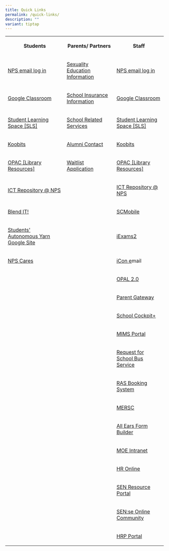 ```yaml
---
title: Quick Links
permalink: /quick-links/
description: ""
variant: tiptap
---
```

<table><tbody><tr><th rowspan="1" colspan="1"><p>Students</p></th><th rowspan="1" colspan="1"><p>Parents/ Partners</p></th><th rowspan="1" colspan="1"><p>Staff</p></th></tr><tr><td rowspan="1" colspan="1"><p><a href="https://accounts.google.com/v3/signin/identifier?dsh=S335662702%3A1684994215306141&amp;continue=https%3A%2F%2Fmail.google.com%2Fmail%2Fu%2F0%2F&amp;emr=1&amp;followup=https%3A%2F%2Fmail.google.com%2Fmail%2Fu%2F0%2F&amp;ifkv=Af_xneFNS_o_Bzl_IW4ErG4P2b2gv18o16zlXMoHT8O64NHYRtyiy4R7thbsAhZ-Chz0v_lH6pUQnw&amp;osid=1&amp;passive=1209600&amp;service=mail&amp;flowName=GlifWebSignIn&amp;flowEntry=ServiceLogin" rel="noopener noreferrer" target="_blank"><u>NPS email log in</u></a></p></td><td rowspan="1" colspan="1"><p><a href="https://drive.google.com/file/d/1G2KiE7O-7GZRmPolramt1ibzmJmzQjKi/view?usp=sharing" rel="noopener noreferrer nofollow" target="_blank"><u>Sexuality Education Information</u></a></p></td><td rowspan="1" colspan="1"><p><a href="https://accounts.google.com/v3/signin/identifier?dsh=S335662702%3A1684994215306141&amp;continue=https%3A%2F%2Fmail.google.com%2Fmail%2Fu%2F0%2F&amp;emr=1&amp;followup=https%3A%2F%2Fmail.google.com%2Fmail%2Fu%2F0%2F&amp;ifkv=Af_xneFNS_o_Bzl_IW4ErG4P2b2gv18o16zlXMoHT8O64NHYRtyiy4R7thbsAhZ-Chz0v_lH6pUQnw&amp;osid=1&amp;passive=1209600&amp;service=mail&amp;flowName=GlifWebSignIn&amp;flowEntry=ServiceLogin" rel="noopener noreferrer" target="_blank"><u>NPS email log in</u></a></p></td></tr><tr><td rowspan="1" colspan="1"><p><a href="https://edu.google.com/intl/en-US/workspace-for-education/classroom/" rel="noopener noreferrer nofollow" target="_blank">Google Classroom</a></p></td><td rowspan="1" colspan="1"><p><a href="https://www.income.com.sg/group-insurance-for-schools-and-centres-and-moe/group-personal-accident-for-students" rel="noopener noreferrer nofollow" target="_blank"><u>School Insurance Information</u></a></p></td><td rowspan="1" colspan="1"><p><a href="https://edu.google.com/intl/en-US/workspace-for-education/classroom/" rel="noopener noreferrer nofollow" target="_blank">Google Classroom</a></p></td></tr><tr><td rowspan="1" colspan="1"><p><a href="https://vle.learning.moe.edu.sg/login" rel="noopener noreferrer" target="_blank"><u>Student Learning Space [SLS]</u></a></p></td><td rowspan="1" colspan="1"><p><a href="https://drive.google.com/file/d/1_N6KYl9W-fnRH47rPQavg7v_ndUl7XKv/view?usp=sharing" rel="noopener noreferrer" target="_blank">School Related Services</a></p></td><td rowspan="1" colspan="1"><p><a href="https://vle.learning.moe.edu.sg/login" rel="noopener noreferrer" target="_blank"><u>Student Learning Space [SLS]</u></a></p></td></tr><tr><td rowspan="1" colspan="1"><p><a href="https://www.koobits.com/" rel="noopener noreferrer" target="_blank"><u>Koobits</u></a></p></td><td rowspan="1" colspan="1"><p><a href="mailto:nps.alumni@gmail.com" rel="noopener noreferrer" target="_blank"><u>Alumni Contact</u></a></p></td><td rowspan="1" colspan="1"><p><a href="https://www.koobits.com/" rel="noopener noreferrer" target="_blank"><u>Koobits</u></a></p></td></tr><tr><td rowspan="1" colspan="1"><p><a href="https://schoolibrary.moe.edu.sg/northlandpri/cgi-bin/spydus.exe/MSGTRN/WPAC/HOME" rel="noopener noreferrer" target="_blank"><u>OPAC [Library Resources]</u></a></p></td><td rowspan="1" colspan="1"><p><a href="https://form.gov.sg/64fad1e6ac16050012155998" rel="noopener noreferrer" target="_blank">Waitlist Application</a></p></td><td rowspan="1" colspan="1"><p><a href="https://schoolibrary.moe.edu.sg/northlandpri/cgi-bin/spydus.exe/MSGTRN/WPAC/HOME" rel="noopener noreferrer" target="_blank"><u>OPAC [Library Resources]</u></a></p></td></tr><tr><td rowspan="1" colspan="1"><p><a href="https://sites.google.com/moe.edu.sg/ict-resources-nps/home/ict-tools" rel="noopener noreferrer" target="_blank"><u>ICT Repository @ NPS</u></a></p></td><td rowspan="1" colspan="1"><p></p></td><td rowspan="1" colspan="1"><p><a href="https://sites.google.com/moe.edu.sg/ict-resources-nps/home/ict-tools" rel="noopener noreferrer" target="_blank"><u>ICT Repository @ NPS</u></a></p></td></tr><tr><td rowspan="1" colspan="1"><p><a href="https://sites.google.com/moe.edu.sg/npsblendedlearning2021/home" rel="noopener noreferrer" target="_blank"><u>Blend IT!</u></a></p></td><td rowspan="1" colspan="1"><p></p></td><td rowspan="1" colspan="1"><p><a href="https://scmobile.moe.edu.sg/login" rel="noopener noreferrer" target="_blank"><u>SCMobile</u></a></p></td></tr><tr><td rowspan="1" colspan="1"><p><a href="https://sites.google.com/moe.edu.sg/npssay/home?authuser=1&amp;pli=1" rel="noopener noreferrer" target="_blank"><u>Students' Autonomous Yarn Google Site</u></a></p></td><td rowspan="1" colspan="1"><p></p></td><td rowspan="1" colspan="1"><p><a href="https://iexams.seab.gov.sg/" rel="noopener noreferrer" target="_blank"><u>iExams2</u></a></p></td></tr><tr><td rowspan="1" colspan="1"><p><a href="https://form.gov.sg/60d84995a9bcd8001181b630" rel="noopener noreferrer" target="_blank"><u>NPS Cares</u></a></p></td><td rowspan="1" colspan="1"><p></p></td><td rowspan="1" colspan="1"><p><a href="http://icon.moe.edu.sg/" rel="noopener noreferrer" target="_blank"><u>iCon e</u></a>mail</p></td></tr><tr><td rowspan="1" colspan="1"><p></p></td><td rowspan="1" colspan="1"><p></p></td><td rowspan="1" colspan="1"><p><a href="https://idm.opal2.moe.edu.sg/" rel="noopener noreferrer" target="_blank"><u>OPAL 2.0</u></a></p></td></tr><tr><td rowspan="1" colspan="1"><p></p></td><td rowspan="1" colspan="1"><p></p></td><td rowspan="1" colspan="1"><p><a href="https://pg.moe.edu.sg/" rel="noopener noreferrer" target="_blank"><u>Parent Gateway</u></a></p></td></tr><tr><td rowspan="1" colspan="1"><p></p></td><td rowspan="1" colspan="1"><p></p></td><td rowspan="1" colspan="1"><p><a href="https://schoolcockpit.moe.gov.sg/academic" rel="noopener noreferrer" target="_blank"><u>School Cockpit+</u></a></p></td></tr><tr><td rowspan="1" colspan="1"><p></p></td><td rowspan="1" colspan="1"><p></p></td><td rowspan="1" colspan="1"><p><a href="https://idp.mims.moe.gov.sg/nidp/saml2/sso" rel="noopener noreferrer" target="_blank"><u>MIMS Portal</u></a></p></td></tr><tr><td rowspan="1" colspan="1"><p></p></td><td rowspan="1" colspan="1"><p></p></td><td rowspan="1" colspan="1"><p><a href="https://form.gov.sg/5e05a7c38967b800114c14d6" rel="noopener noreferrer" target="_blank"><u>Request for School Bus Service</u></a></p></td></tr><tr><td rowspan="1" colspan="1"><p></p></td><td rowspan="1" colspan="1"><p></p></td><td rowspan="1" colspan="1"><p><a href="http://n1729padmw00861.schools.moe.edu.sg/ras/" rel="noopener noreferrer" target="_blank"><u>RAS Booking System</u></a></p></td></tr><tr><td rowspan="1" colspan="1"><p></p></td><td rowspan="1" colspan="1"><p></p></td><td rowspan="1" colspan="1"><p><a href="https://www.mesrc.net/" rel="noopener noreferrer" target="_blank"><u>MERSC</u></a></p></td></tr><tr><td rowspan="1" colspan="1"><p></p></td><td rowspan="1" colspan="1"><p></p></td><td rowspan="1" colspan="1"><p><a href="https://forms.moe.edu.sg/" rel="noopener noreferrer" target="_blank"><u>All Ears Form Builder</u></a></p></td></tr><tr><td rowspan="1" colspan="1"><p></p></td><td rowspan="1" colspan="1"><p></p></td><td rowspan="1" colspan="1"><p><a href="https://intranet.moe.gov.sg/my-workspace-admin/Pages/applications/index.aspx" rel="noopener noreferrer" target="_blank"><u>MOE Intranet</u></a></p></td></tr><tr><td rowspan="1" colspan="1"><p></p></td><td rowspan="1" colspan="1"><p></p></td><td rowspan="1" colspan="1"><p><a href="http://intranet.moe.gov.sg/hronline/Pages/Home.aspx" rel="noopener noreferrer" target="_blank"><u>HR Online</u></a></p></td></tr><tr><td rowspan="1" colspan="1"><p></p></td><td rowspan="1" colspan="1"><p></p></td><td rowspan="1" colspan="1"><p><a href="https://intranet.moe.gov.sg/send/Pages/SEN_Resource_Portal.aspx" rel="noopener noreferrer" target="_blank">SEN Resource Portal</a></p></td></tr><tr><td rowspan="1" colspan="1"><p></p></td><td rowspan="1" colspan="1"><p></p></td><td rowspan="1" colspan="1"><p><a href="https://go.gov.sg/sense-community" rel="noopener noreferrer" target="_blank">SEN:se Online Community</a></p></td></tr><tr><td rowspan="1" colspan="1"><p></p></td><td rowspan="1" colspan="1"><p></p></td><td rowspan="1" colspan="1"><p><a href="https://www.hrp.gov.sg/hrp/#/" rel="noopener noreferrer" target="_blank">HRP Portal</a></p></td></tr></tbody></table><p></p>